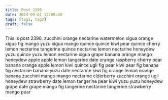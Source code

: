 ```yaml
---
title: Post 2390
date: 2024-09-01 12:00:00
tags: [tag1, tag2]
draft: false
---
```

This is post 2390.
zucchini
orange
nectarine
watermelon
xigua
orange
xigua
fig
mango
yuzu
xigua
mango
quince
quince
kiwi
pear
quince
cherry
lemon
nectarine
tangerine
quince
nectarine
lemon
nectarine
honeydew
yuzu
quince
yuzu
lemon
nectarine
xigua
grape
banana
orange
mango
honeydew
apple
apple
lemon
tangerine
date
orange
raspberry
cherry
pear
banana
orange
apple
lemon
kiwi
quince
ugli
fig
pear
kiwi
pear
fig
banana
fig
nectarine
banana
yuzu
date
nectarine
kiwi
fig
orange
lemon
orange
banana
zucchini
mango
mango
nectarine
elderberry
zucchini
orange
ugli
honeydew
strawberry
date
lemon
tangerine
pear
kiwi
yuzu
yuzu
honeydew
grape
date
grape
mango
fig
tangerine
nectarine
tangerine
strawberry
mango
pear
